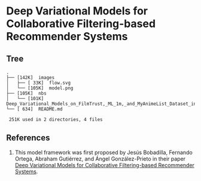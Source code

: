 
# Deep Variational Models for Collaborative Filtering-based Recommender Systems

## Tree
```
.
├── [142K]  images
│   ├── [ 33K]  flow.svg
│   └── [105K]  model.png
├── [105K]  nbs
│   └── [101K]  Deep_Variational_Models_on_FilmTrust,_ML_1m,_and_MyAnimeList_Dataset_in_Tensorflow.ipynb
└── [ 634]  README.md

 251K used in 2 directories, 4 files
```

## References
1. This model framework was first proposed by Jesús Bobadilla, Fernando Ortega, Abraham Gutiérrez, and Ángel González-Prieto in their paper [Deep Variational Models for Collaborative Filtering-based Recommender Systems](https://arxiv.org/abs/2107.12677v1).